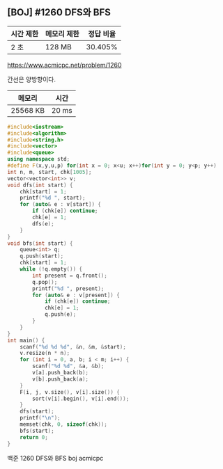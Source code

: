 ## [BOJ] #1260 DFS와 BFS

| 시간 제한 | 메모리 제한 | 정답 비율 |
| --------- | ----------- | --------- |
| 2 초      | 128 MB      | 30.405%   |

https://www.acmicpc.net/problem/1260



간선은 양방향이다.

| 메모리   | 시간  |
| -------- | ----- |
| 25568 KB | 20 ms |

```c++
#include<iostream>
#include<algorithm>
#include<string.h>
#include<vector>
#include<queue>
using namespace std;
#define F(x,y,u,p) for(int x = 0; x<u; x++)for(int y = 0; y<p; y++)
int n, m, start, chk[1005];
vector<vector<int>> v;
void dfs(int start) {
	chk[start] = 1;
	printf("%d ", start);
	for (auto& e : v[start]) {
		if (chk[e]) continue;
		chk[e] = 1;		
		dfs(e);
	}
}
void bfs(int start) {
	queue<int> q;
	q.push(start);
	chk[start] = 1;
	while (!q.empty()) {
		int present = q.front();
		q.pop();
		printf("%d ", present);
		for (auto& e : v[present]) {
			if (chk[e]) continue;
			chk[e] = 1;
			q.push(e);
		}
	}
}
int main() {
	scanf("%d %d %d", &n, &m, &start);
	v.resize(n * n);
	for (int i = 0, a, b; i < m; i++) {
		scanf("%d %d", &a, &b);
		v[a].push_back(b);
		v[b].push_back(a);
	}
	F(i, j, v.size(), v[i].size()) {
		sort(v[i].begin(), v[i].end());
	}	
	dfs(start);
	printf("\n");
	memset(chk, 0, sizeof(chk));
	bfs(start);
	return 0;
}
```





백준 1260 DFS와 BFS boj acmicpc

